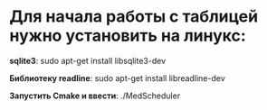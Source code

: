 # Для начала работы с таблицей нужно установить на линукс:

**sqlite3**: sudo apt-get install libsqlite3-dev

**Библиотеку readline**: sudo apt-get install libreadline-dev

**Запустить Cmake и ввести**: ./MedScheduler
